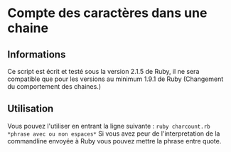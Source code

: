 # Compte des caractères dans une chaine
## Informations
Ce script est écrit et testé sous la version 2.1.5 de Ruby, il ne sera compatible que pour les versions au minimum 1.9.1 de Ruby
(Changement du comportement des chaines.)
## Utilisation
Vous pouvez l'utiliser en entrant la ligne suivante :
`ruby charcount.rb *phrase avec ou non espaces*`
Si vous avez peur de l'interpretation de la commandline envoyée à Ruby vous pouvez mettre la phrase entre quote.